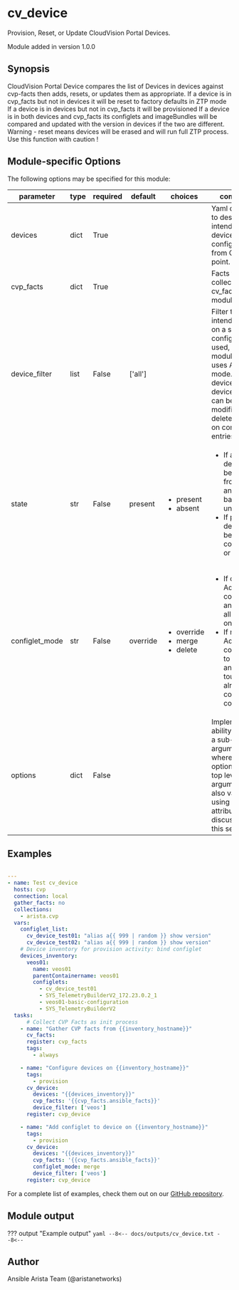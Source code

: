 # cv_device

Provision, Reset, or Update CloudVision Portal Devices.

Module added in version 1.0.0
## Synopsis

CloudVision Portal Device compares the list of Devices
in devices against cvp-facts then adds, resets, or updates them as appropriate.
If a device is in cvp_facts but not in devices it will be reset to factory defaults in ZTP mode
If a device is in devices but not in cvp_facts it will be provisioned
If a device is in both devices and cvp_facts its configlets and imageBundles will be compared
and updated with the version in devices if the two are different.
Warning - reset means devices will be erased and will run full ZTP process. Use this function with caution !

## Module-specific Options

The following options may be specified for this module:

| parameter | type | required | default | choices | comments |
| ------------- |-------------| ---------|----------- |--------- |--------- |
| devices  |   dict | True  |  | | Yaml dictionary to describe intended devices configuration from CVP stand point. |
| cvp_facts  |   dict | True  |  | | Facts from CVP collected by cv_facts module. |
| device_filter  |   list | False  |  ['all']  | | Filter to apply intended mode on a set of configlet. If not used, then module only uses ADD mode. device_filter list devices that can be modified or deleted based on configlets entries. |
| state  |   str | False  |  present  | <ul> <li>present</li>  <li>absent</li> </ul> |  <ul> <li>If absent, devices will be removed from CVP and moved back to undefined.</li>  <li>If present, devices will be configured or updated.</li> </ul> |
| configlet_mode  |   str | False  |  override  | <ul> <li>override</li>  <li>merge</li>  <li>delete</li> </ul> |  <ul> <li>If override, Add listed configlets and remove all unlisted ones.</li>  <li>If merge, Add listed configlets to device and do not touch already configured configlets.</li> </ul> |
| options  |   dict | False  |  | | Implements the ability to create a sub-argument_spec, where the sub options of the top level argument are also validated using the attributes discussed in this section. |


## Examples

```yaml

---
- name: Test cv_device
  hosts: cvp
  connection: local
  gather_facts: no
  collections:
    - arista.cvp
  vars:
    configlet_list:
      cv_device_test01: "alias a{{ 999 | random }} show version"
      cv_device_test02: "alias a{{ 999 | random }} show version"
    # Device inventory for provision activity: bind configlet
    devices_inventory:
      veos01:
        name: veos01
        parentContainername: veos01
        configlets:
          - cv_device_test01
          - SYS_TelemetryBuilderV2_172.23.0.2_1
          - veos01-basic-configuration
          - SYS_TelemetryBuilderV2
  tasks:
      # Collect CVP Facts as init process
    - name: "Gather CVP facts from {{inventory_hostname}}"
      cv_facts:
      register: cvp_facts
      tags:
        - always

    - name: "Configure devices on {{inventory_hostname}}"
      tags:
        - provision
      cv_device:
        devices: "{{devices_inventory}}"
        cvp_facts: '{{cvp_facts.ansible_facts}}'
        device_filter: ['veos']
      register: cvp_device

    - name: "Add configlet to device on {{inventory_hostname}}"
      tags:
        - provision
      cv_device:
        devices: "{{devices_inventory}}"
        cvp_facts: '{{cvp_facts.ansible_facts}}'
        configlet_mode: merge
        device_filter: ['veos']
      register: cvp_device

```

For a complete list of examples, check them out on our [GitHub repository](https://github.com/aristanetworks/ansible-cvp/tree/devel/ansible_collections/arista/cvp/examples).

## Module output

??? output "Example output"
    ```yaml
    --8<--
    docs/outputs/cv_device.txt
    --8<--
    ```

## Author

Ansible Arista Team (@aristanetworks)